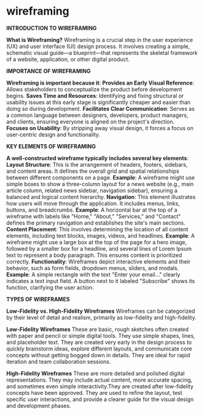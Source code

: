 # wireframing
<div align="centre">
<strong>INTRODUCTION TO WIREFRAMING</strong>
</div>

**What is Wireframing?**
Wireframing is a crucial step in the user experience (UX) and user interface (UI) design process. It involves creating a simple, schematic visual guide—a blueprint—that represents the skeletal framework of a website, application, or other digital product.

<div align="centre">
<strong>IMPORTANCE OF WIREFRAMING</strong>
</div>

**Wireframing is important because it**:
**Provides an Early Visual Reference**: Allows stakeholders to conceptualize the product before development begins.
**Saves Time and Resources**: Identifying and fixing structural or usability issues at this early stage is significantly cheaper and easier than doing so during development.
**Facilitates Clear Communication**: Serves as a common language between designers, developers, product managers, and clients, ensuring everyone is aligned on the project's direction.
**Focuses on Usability**: By stripping away visual design, it forces a focus on user-centric design and functionality.

<div align="centre">
<strong>KEY ELEMENTS OF WIREFRAMING</strong>
</div>

**A well-constructed wireframe typically includes several key elements**:
**Layout Structure**: This is the arrangement of headers, footers, sidebars, and content areas. It defines the overall grid and spatial relationships between different components on a page.
**Example**: A wireframe might use simple boxes to show a three-column layout for a news website (e.g., main article column, related news sidebar, navigation sidebar), ensuring a balanced and logical content hierarchy.
**Navigation**: This element illustrates how users will move through the application. It includes menus, links, buttons, and breadcrumbs.
**Example**: A horizontal bar at the top of a wireframe with labels like "Home," "About," "Services," and "Contact" defines the primary navigation and establishes the site's main sections.
**Content Placement**: This involves determining the location of all content elements, including text blocks, images, videos, and headlines.
**Example**: A wireframe might use a large box at the top of the page for a hero image, followed by a smaller box for a headline, and several lines of Lorem Ipsum text to represent a body paragraph. This ensures content is prioritized correctly.
**Functionality**: Wireframes depict interactive elements and their behavior, such as form fields, dropdown menus, sliders, and modals.
**Example**: A simple rectangle with the text "Enter your email..." clearly indicates a text input field. A button next to it labeled "Subscribe" shows its function, clarifying the user action.

<div align="centre">
<strong>TYPES OF WIREFRAMES</strong>
</div>

**Low-Fidelity vs. High-Fidelity Wireframes**
Wireframes can be categorized by their level of detail and realism, primarily as low-fidelity and high-fidelity.

**Low-Fidelity Wireframes**
 These are basic, rough sketches often created with paper and pencil or simple digital tools. They use simple shapes, lines, and placeholder text. They are created very early in the design process to quickly brainstorm ideas, explore different layouts, and communicate core concepts without getting bogged down in details. They are ideal for rapid iteration and team collaboration sessions.

**High-Fidelity Wireframes**
 These are more detailed and polished digital representations. They may include actual content, more accurate spacing, and sometimes even simple interactivity.They are created after low-fidelity concepts have been approved. They are used to refine the layout, test specific user interactions, and provide a clearer guide for the visual design and development phases.